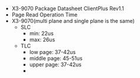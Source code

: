 - X3-9070 Package Datasheet ClientPlus Rev1.1
- Page Read Operation Time
- X3-9070(multi plane and single plane is the same)
	- SLC
		- min: 22us
		- max: 26us
	- TLC
		- low page: 37-42us
		- middle page: 45-51us
		- upper page: 37-42us
		-